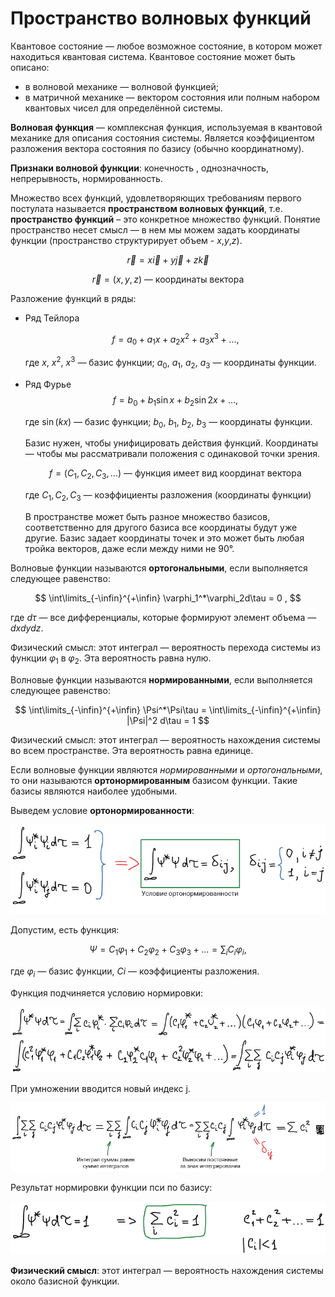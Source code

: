 # Пространство волновых функций

Квантовое состояние — любое возможное состояние, в котором может находиться квантовая система. Квантовое состояние может быть описано:

* в волновой механике — волновой функцией;
* в матричной механике — вектором состояния или полным набором квантовых чисел для определённой системы.

**Волновая функция** — комплексная функция, используемая в квантовой механике для описания состояния системы. Является коэффициентом разложения вектора состояния по базису (обычно координатному).

**Признаки волновой функции**: конечность , однозначность, непрерывность, нормированность.

Множество всех функций, удовлетворяющих требованиям первого постулата называется **пространством волновых функций**, т.е. **пространство функций** – это конкретное множество функций. Понятие пространство несет смысл — в нем мы можем задать координаты функции (пространство структурирует объем - $x$,$y$,$z$).

$$
\vec{r} = x\vec{i} + y\vec{j} + z\vec{k}
$$

$$
\vec{r} = (x, y, z) \text{ — координаты вектора}
$$

Разложение функций в ряды:

* Ряд Тейлора

    $$
    f=a_0 + a_1x + a_2x^2 + a_3x^3 + ...,
    $$

    где $x$, $x^2$, $x^3$ — базис функции; $a_0$, $a_1$, $a_2$, $a_3$ — координаты функции.

* Ряд Фурье
    $$
    f = b_0 + b_1\sin{x} + b_2\sin{2x} + ...,
    $$

    где $\sin(kx)$ — базис функции; $b_0$, $b_1$, $b_2$, $b_3$ — координаты функции.

    Базис нужен, чтобы унифицировать действия функций. Координаты — чтобы мы рассматривали положения с одинаковой точки зрения.

    $$
    f = (C_1, C_2, C_3, ...) \text{ — функция имеет вид координат вектора}
    $$

    где $C_1, C_2, C_3$ — коэффициенты разложения (координаты функции)

    В пространстве может быть разное множество базисов, соответственно для другого базиса все координаты будут уже другие. Базис задает координаты точек и это может быть любая тройка векторов, даже если между ними не 90°.

Волновые функции называются **ортогональными**, если выполняется следующее равенство:

$$
\int\limits_{-\infin}^{+\infin} \varphi_1^*\varphi_2d\tau = 0 ,
$$

где $d\tau$ — все дифференциалы, которые формируют элемент объема — $dxdydz$.

Физический смысл: этот интеграл — вероятность перехода системы из функции $\varphi_1$ в $\varphi_2$. Эта вероятность равна нулю.

Волновые функции называются **нормированными**, если выполняется следующее равенство:

$$
\int\limits_{-\infin}^{+\infin} \Psi^*\Psi\tau = \int\limits_{-\infin}^{+\infin} |\Psi|^2 d\tau = 1
$$


Физический смысл: этот интеграл — вероятность нахождения системы во всем пространстве. Эта вероятность равна единице.

Если волновые функции являются *нормированными* и *ортогональными*, то они называются **ортонормированным** базисом функции. Такие базисы являются наиболее удобными.

Выведем условие **ортонормированности**:

![](images/prostranstvo-volnovyh-funkcij/prostranstvo_clip_image001_0006.png)

Допустим, есть функция:

$$
\Psi = C_1\varphi_1 + C_2\varphi_2 + C_3\varphi_3 + ... = \sum_i{C_i\varphi_i} ,
$$

где $\varphi_i$ — базис функции, $Сi$ — коэффициенты разложения.

Функция подчиняется условию нормировки:

![](images/prostranstvo-volnovyh-funkcij/prostranstvo_clip_image001_0007.png) ![](images/prostranstvo-volnovyh-funkcij/prostranstvo_clip_image001_0008.png)

При умножении вводится новый индекс j.

![](images/prostranstvo-volnovyh-funkcij/prostranstvo_clip_image001_0009.png)

Результат нормировки функции пси по базису:

![](images/prostranstvo-volnovyh-funkcij/prostranstvo_clip_image001_0010.png)

**Физический смысл**: этот интеграл — вероятность нахождения системы около базисной функции.

